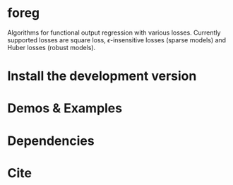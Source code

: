 # foreg

Algorithms for functional output regression with various losses. Currently supported losses are square loss, $\epsilon$-insensitive losses (sparse models) and Huber losses (robust models).


Install the development version
============================

Demos & Examples
================

Dependencies
============

Cite
====
